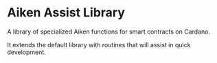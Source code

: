 # Aiken Assist Library

A library of specialized Aiken functions for smart contracts on Cardano.

It extends the default library with routines that will assist in quick development.